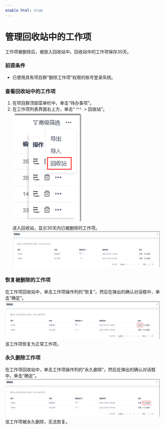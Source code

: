 ```yaml
---
enable html: true
---
```

# 管理回收站中的工作项

工作项被删除后，被放入回收站中。回收站中的工作项保存30天。

### 前提条件
*  已使用具有项目群“删除工作项”权限的账号登录系统。


### 查看回收站中的工作项
1. 在项目群顶部菜单栏中，单击“待办事项”。
2. 在工作项列表界面右上方，单击“![](fig/more.png) > 回收站”。         
  ![](fig/项目群-回收站.png)       
进入回收站，显示30天内已被删除的工作项。      
![](fig/项目群-回收站列表.png)         

### 恢复被删除的工作项
在工作项回收站中，单击工作项操作列的“恢复”。然后在弹出的确认对话框中，单击“确定”。                   
![](fig/项目群-回收站-恢复.png)         
该工作项恢复为正常工作项。

### 永久删除工作项
在工作项回收站中，单击工作项操作列的“永久删除”。然后在弹出的确认对话框中，单击“确定”。                   
![](fig/项目群-回收站-永久删除.png)         
该工作项被永久删除，无法恢复。

